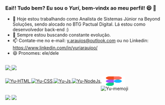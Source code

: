 ### Eai!! Tudo bem? Eu sou o _Yuri_, bem-vindx ao meu perfil! 😄 👋

- 🔭 Hoje estou trabalhando como Analista de Sistemas Júnior na Beyond Soluções, sendo alocado no BTG Pactual Digital. Lá estou como desenvolvedor back-end :)
- 🌱 Sempre estou buscando constante evolução.
- 📫 Contate-me no e-mail: y.araujos@outlook.com ou no Linkedin: https://www.linkedin.com/in/yuriaraujoo/
- 😄 Pronomes: ele/dele
##
 <div>
  <a href="https://github.com/yu-araujos">
  <img height="180em" src="https://github-readme-stats.vercel.app/api?username=yu-araujos&theme=tokyonight&show_icons=true"/>
  <img height="180em" src="https://github-readme-stats.vercel.app/api/top-langs/?username=yu-araujos&layout=compact&langs_count=7&theme=tokyonight"/>
</div>
  
 <div style="display: inline_block"><br>
    <img align="center" alt="Yu-HTML" height="30" width="75" src="https://img.shields.io/badge/HTML5-E34F26?style=for-the-badge&logo=html5&logoColor=white">
  <img align="center" alt="Yu-CSS" height="30" width="75" src="https://img.shields.io/badge/CSS3-1572B6?style=for-the-badge&logo=css3&logoColor=white">
  <img align="center" alt="Yu-Js" height="30" width="110" src="https://img.shields.io/badge/JavaScript-F7DF1E?style=for-the-badge&logo=javascript&logoColor=black">
 <img align="center" alt="Yu-NodeJs" height="30" width="110" src="https://img.shields.io/badge/Node.js-43853D?style=for-the-badge&logo=node.js&logoColor=white">
    <img align="center" alt="Yu-Figma" height="30" width="75" src="https://raw.githubusercontent.com/devicons/devicon/master/icons/figma/figma-original.svg">
   <img align="right" alt="Yu-memoji"  height="200" width="200" src="https://cdn.discordapp.com/attachments/809938107889352787/871908595472678922/memoji.webp">
</div>

   ##
   <div>
   <a href = "mailto:y.araujos@outlook.com"><img src="https://img.shields.io/badge/Microsoft_Outlook-0078D4?style=for-the-badge&logo=microsoft-outlook&logoColor=white" target="_blank"></a>
    <a href="https://www.linkedin.com/in/yuriaraujoo/" target="_blank"><img src="https://img.shields.io/badge/-LinkedIn-%230077B5?style=for-the-badge&logo=linkedin&logoColor=white" target="_blank"></a> 
   </div>
 
   
